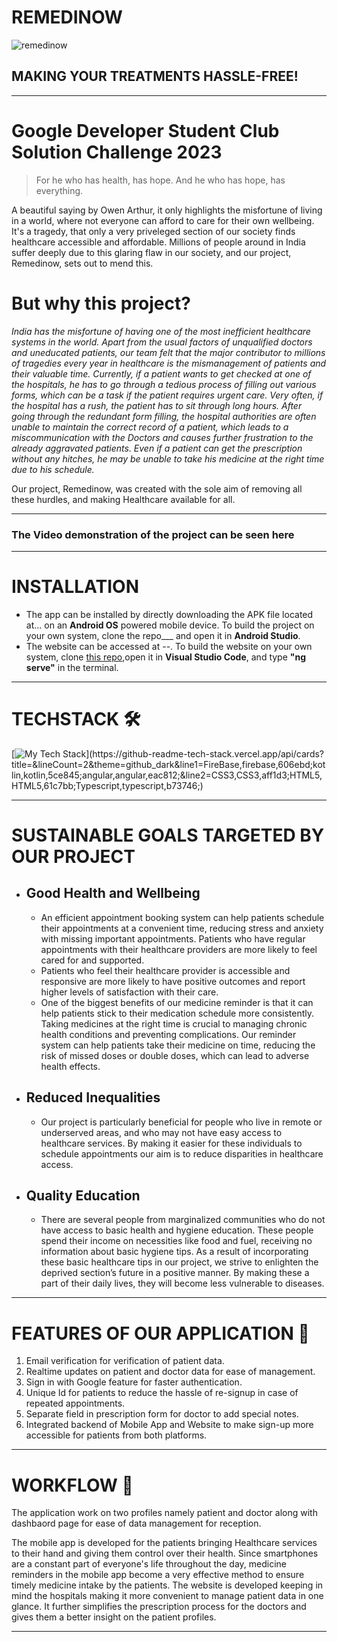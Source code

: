 # REMEDINOW
![remedinow](https://user-images.githubusercontent.com/96647579/228654089-14572bfa-95cc-4658-b5d3-f1786843a1ea.png) 
## MAKING YOUR TREATMENTS HASSLE-FREE!
---
# Google Developer Student Club Solution Challenge 2023
> For he who has health, has hope.
> And he who has hope, has everything.

A beautiful saying by Owen Arthur, it only highlights the misfortune of living in a world, where not everyone can afford to care for their own wellbeing. It's a tragedy, that only a very priveleged section of our society finds healthcare accessible and affordable. Millions of people around in India suffer deeply due to this glaring flaw in our society, and our project, Remedinow, sets out to mend this.

# But why this project?
_India has the misfortune of having one of the most inefficient healthcare systems in the world. Apart from the usual factors of unqualified doctors and uneducated patients, our team felt that the major contributor to millions of tragedies every year in healthcare is the mismanagement of patients and their valuable time. Currently, if a patient wants to get checked at one of the hospitals, he has to go through a tedious process of filling out various forms, which can be a task if the patient requires urgent care. Very often, if the hospital has a rush, the patient has to sit through long hours. After going through the redundant form filling, the hospital authorities are often unable to maintain the correct record of a patient, which leads to a miscommunication with the Doctors and causes further frustration to the already aggravated patients. Even if a patient can get the prescription without any hitches, he may be unable to take his medicine at the right time due to his schedule._

Our project, Remedinow, was created with the sole aim of removing all these hurdles, and making Healthcare available for all.

___
### The Video demonstration of the project can be seen here
___
# INSTALLATION

* The app can be installed by directly downloading the APK file located at... on an __Android OS__ powered mobile device. To build the project on your own system, clone the repo___ and open it in __Android Studio__.
* The website can be accessed at --. To build the website on your own system, clone [this repo](https://github.com/DarkPool-GSC/Health-Care-app),open it in __Visual Studio Code__, and type __"ng serve"__ in the terminal.
___
# TECHSTACK :hammer_and_wrench:
[![My Tech Stack](https://github-readme-tech-stack.vercel.app/api/cards?title=&lineCount=2&theme=github_dark&line1=FireBase,firebase,606ebd;kotlin,kotlin,5ce845;angular,angular,eac812;&line2=CSS3,CSS3,aff1d3;HTML5,HTML5,61c7bb;Typescript,typescript,b73746;)](https://github-readme-tech-stack.vercel.app/api/cards?title=&lineCount=2&theme=github_dark&line1=FireBase,firebase,606ebd;kotlin,kotlin,5ce845;angular,angular,eac812;&line2=CSS3,CSS3,aff1d3;HTML5,HTML5,61c7bb;Typescript,typescript,b73746;)
___
# SUSTAINABLE GOALS TARGETED BY OUR PROJECT 

*  ## Good Health and Wellbeing
    * An efficient appointment booking system can help patients schedule their appointments at a convenient time, reducing stress and anxiety with missing important appointments. Patients who have regular appointments with their healthcare providers are more likely to feel cared for and supported.
    * Patients who feel their healthcare provider is accessible and responsive are more likely to have positive outcomes and report higher levels of satisfaction with their care.
    * One of the biggest benefits of our medicine reminder is that it can help patients stick to their medication schedule more consistently.  Taking medicines at the right time is crucial to managing chronic health conditions and preventing complications. Our reminder system can help patients take their medicine on time, reducing the risk of missed doses or double doses, which can lead to adverse health effects.
*  ## Reduced Inequalities
    *  Our project is particularly beneficial for people who live in remote or underserved areas, and who may not have easy access to healthcare services. By making it easier for these individuals to schedule appointments our aim is to reduce disparities in healthcare access. 
*  ## Quality Education
    *  There are several people from marginalized communities who do not have access to basic health and hygiene education. These people spend their income on necessities like food and fuel, receiving no information about basic hygiene tips. 
As a result of incorporating these basic healthcare tips in our project, we strive to enlighten the deprived section’s future in a positive manner. By making these a part of their daily lives, they will become less vulnerable to diseases. 
___
# FEATURES OF OUR APPLICATION :star2:

1. Email verification for verification of patient data.
2. Realtime updates on patient and doctor data for ease of management. 
3. Sign in with Google feature for faster authentication.
4. Unique Id for patients to reduce the hassle of re-signup in case of repeated appointments. 
5. Separate field in prescription form for doctor to add special notes.
6. Integrated backend of Mobile App and Website to make sign-up more accessible for patients from both platforms.
___

# WORKFLOW :pushpin:
The application work on two profiles namely patient and doctor along with dashbaord page for ease of data management for reception. 

The mobile app is developed for the patients bringing Healthcare services to their hand and giving them control over their health. Since smartphones are a constant part of everyone's life throughout the day, medicine reminders in the mobile app become a very effective method to ensure timely medicine intake by the patients. 
The website is developed keeping in mind the hospitals making it more convenient to manage patient data in one glance. It further simplifies the prescription process for the doctors and gives them a better insight on the patient profiles.
______
